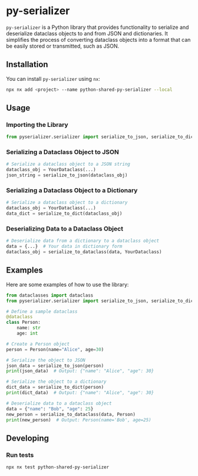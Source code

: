 # py-serializer

`py-serializer` is a Python library that provides functionality to serialize and deserialize dataclass objects to and from JSON and dictionaries. It simplifies the process of converting dataclass objects into a format that can be easily stored or transmitted, such as JSON.

## Installation

You can install `py-serializer` using `nx`:

```sh
npx nx add <project> --name python-shared-py-serializer --local
```

## Usage

### Importing the Library

```python
from pyserializer.serializer import serialize_to_json, serialize_to_dict, serialize_to_dataclass

```

### Serializing a Dataclass Object to JSON

```python
# Serialize a dataclass object to a JSON string
dataclass_obj = YourDataclass(...)
json_string = serialize_to_json(dataclass_obj)
```

### Serializing a Dataclass Object to a Dictionary

```python
# Serialize a dataclass object to a dictionary
dataclass_obj = YourDataclass(...)
data_dict = serialize_to_dict(dataclass_obj)
```

### Deserializing Data to a Dataclass Object

```python
# Deserialize data from a dictionary to a dataclass object
data = {...}  # Your data in dictionary form
dataclass_obj = serialize_to_dataclass(data, YourDataclass)
```

## Examples

Here are some examples of how to use the library:

```python
from dataclasses import dataclass
from pyserializer.serializer import serialize_to_json, serialize_to_dict, serialize_to_dataclass

# Define a sample dataclass
@dataclass
class Person:
    name: str
    age: int

# Create a Person object
person = Person(name="Alice", age=30)

# Serialize the object to JSON
json_data = serialize_to_json(person)
print(json_data)  # Output: {"name": "Alice", "age": 30}

# Serialize the object to a dictionary
dict_data = serialize_to_dict(person)
print(dict_data)  # Output: {"name": "Alice", "age": 30}

# Deserialize data to a dataclass object
data = {"name": "Bob", "age": 25}
new_person = serialize_to_dataclass(data, Person)
print(new_person)  # Output: Person(name='Bob', age=25)

```

## Developing

### Run tests

```sh
npx nx test python-shared-py-serializer
```

